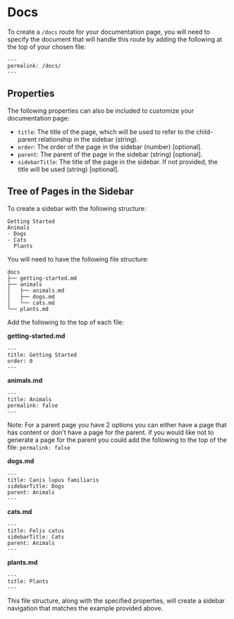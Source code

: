 # Docs 
To create a `/docs` route for your documentation page, you will need to specify the document that will handle this route by adding the following at the top of your chosen file:
```
---
permalink: /docs/
---
```

## Properties
The following properties can also be included to customize your documentation page:

* `title`: The title of the page, which will be used to refer to the child-parent relationship in the sidebar (string).
* `order`: The order of the page in the sidebar (number) [optional].
* `parent`: The parent of the page in the sidebar (string) [optional].
* `sidebarTitle`: The title of the page in the sidebar. If not provided, the title will be used (string) [optional].

## Tree of Pages in the Sidebar
To create a sidebar with the following structure:

```
Getting Started
Animals
- Dogs
- Cats
  Plants
```
You will need to have the following file structure:

```
docs
├── getting-started.md
├── animals
│   ├── animals.md
│   ├── dogs.md
│   └── cats.md
└── plants.md
```
Add the following to the top of each file:

__getting-started.md__
```
---
title: Getting Started
order: 0
---
```

__animals.md__
```
---
title: Animals
permalink: false
---
```
Note: For a parent page you have 2 options you can either have a page that has content or don't have a page for the parent.
if you would like not to generate a page for the parent you could add the following to the top of the file: `permalink: false`

__dogs.md__
```
---
title: Canis lupus familiaris
sidebarTitle: Dogs
parent: Animals
---
```

__cats.md__
```
---
title: Felis catus
sidebarTitle: Cats
parent: Animals
---
```

__plants.md__
```
---
title: Plants
---
```

This file structure, along with the specified properties, will create a sidebar navigation that matches the example provided above.
